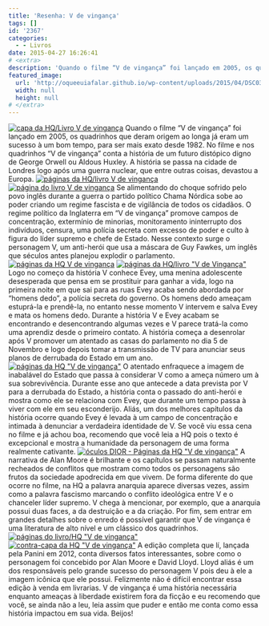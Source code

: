 ```yaml
---
title: 'Resenha: V de vingança'
tags: []
id: '2367'
categories:
  - - Livros
date: 2015-04-27 16:26:41
# <extra>
description: 'Quando o filme “V de vingança” foi lançado em 2005, os quadrinhos que deram origem ao longa já eram um sucesso à um bom tempo, para ser mais exato desde 1982. No filme e nos quadrinhos “V de vingança” conta a história de um futuro distópico digno de George Orwell ou Aldous Huxley. A história se passa na cidade de Londres logo após uma guerra nuclear, que entre outras coisas, devastou a Europa. Se alimentando do choque sofrido pelo povo inglês durante a guerra o partido político Chama Nórdica sobe ao poder criando um regime fascista e de vigilância de todos os cidadãos. O regime político da Inglaterra em “V de vingança” promove campos de concentração, extermínio de minorias, monitoramento ininterrupto dos indivíduos, censura, uma polícia secreta com excesso de poder e culto à figura do líder supremo e chefe &hellip;'
featured_image: 
  url: 'http://oqueeuiafalar.github.io/wp-content/uploads/2015/04/DSC03722-1024x768.jpg'
  width: null
  height: null
# </extra>
---
```


[![capa da HQ/Livro V de vingança ](/wp-content/uploads/2015/04/DSC03722-1024x768.jpg)](/wp-content/uploads/2015/04/DSC03722.jpg) Quando o filme “V de vingança” foi lançado em 2005, os quadrinhos que deram origem ao longa já eram um sucesso à um bom tempo, para ser mais exato desde 1982. No filme e nos quadrinhos “V de vingança” conta a história de um futuro distópico digno de George Orwell ou Aldous Huxley. A história se passa na cidade de Londres logo após uma guerra nuclear, que entre outras coisas, devastou a Europa. [![páginas da HQ/livro V de vingança ](/wp-content/uploads/2015/04/DSC03726-1024x768.jpg)](/wp-content/uploads/2015/04/DSC03726.jpg) [![página do livro V de vingança ](/wp-content/uploads/2015/04/DSC03727-1024x768.jpg)](/wp-content/uploads/2015/04/DSC03727.jpg) Se alimentando do choque sofrido pelo povo inglês durante a guerra o partido político Chama Nórdica sobe ao poder criando um regime fascista e de vigilância de todos os cidadãos. O regime político da Inglaterra em “V de vingança” promove campos de concentração, extermínio de minorias, monitoramento ininterrupto dos indivíduos, censura, uma polícia secreta com excesso de poder e culto à figura do líder supremo e chefe de Estado. Nesse contexto surge o personagem V, um anti-herói que usa a máscara de Guy Fawkes, um inglês que séculos antes planejou explodir o parlamento. [![páginas da HQ V de vingança ](/wp-content/uploads/2015/04/DSC03728-1024x768.jpg)](/wp-content/uploads/2015/04/DSC03728.jpg) [![páginas da HQ/livro "V de Vingança"](/wp-content/uploads/2015/04/DSC03725-1024x768.jpg)](/wp-content/uploads/2015/04/DSC03725.jpg) Logo no começo da história V conhece Evey, uma menina adolescente desesperada que pensa em se prostituir para ganhar a vida, logo na primeira noite em que sai para as ruas Evey acaba sendo abordada por “homens dedo”, a polícia secreta do governo. Os homens dedo ameaçam estuprá-la e prendê-la, no entanto nesse momento V intervem e salva Evey e mata os homens dedo. Durante a história V e Evey acabam se encontrando e desencontrando algumas vezes e V parece tratá-la como uma aprendiz desde o primeiro contato. A história começa a desenrolar após V promover um atentado as casas do parlamento no dia 5 de Novembro e logo depois tomar a transmissão de TV para anunciar seus planos de derrubada do Estado em um ano. [![páginas da HQ "V de vingança"](/wp-content/uploads/2015/04/DSC03730-1024x768.jpg)](/wp-content/uploads/2015/04/DSC03730.jpg) O atentado enfraquece a imagem de inabalável do Estado que passa à considerar V como a ameça número um à sua sobrevivência. Durante esse ano que antecede a data prevista por V para a derrubada do Estado, a história conta o passado do anti-herói e mostra como ele se relaciona com Evey, que durante um tempo passa à viver com ele em seu esconderijo. Aliás, um dos melhores capítulos da história ocorre quando Evey é levada à um campo de concentração e intimada à denunciar a verdadeira identidade de V. Se você viu essa cena no filme e já achou boa, recomendo que você leia a HQ pois o texto é excepcional e mostra a humanidade da personagem de uma forma realmente cativante. [![óculos DIOR - Páginas da HQ "V de vingança"](/wp-content/uploads/2015/04/DSC03731-1024x768.jpg)](/wp-content/uploads/2015/04/DSC03731.jpg) A narrativa de Alan Moore é brilhante e os capítulos se passam naturalmente recheados de conflitos que mostram como todos os personagens são frutos da sociedade apodrecida em que vivem. De forma diferente do que ocorre no filme, na HQ a palavra anarquia aparece diversas vezes, assim como a palavra fascismo marcando o conflito ideológica entre V e o chanceler líder supremo. V chega à mencionar, por exemplo, que a anarquia possui duas faces, a da destruição e a da criação. Por fim, sem entrar em grandes detalhes sobre o enredo é possível garantir que V de vingança é uma literatura de alto nível e um clássico dos quadrinhos. [![páginas do livro/HQ "V de vingança"](/wp-content/uploads/2015/04/DSC03729-1024x768.jpg)](/wp-content/uploads/2015/04/DSC03729.jpg) [![contra-capa da HQ  "V de vingança" ](/wp-content/uploads/2015/04/DSC03723-1024x768.jpg)](/wp-content/uploads/2015/04/DSC03723.jpg) A edição completa que lí, lançada pela Panini em 2012, conta diversos fatos interessantes, sobre como o personagem foi concebido por Alan Moore e David Lloyd. Lloyd aliás é um dos responsáveis pelo grande sucesso do personagem V pois deu à ele a imagem icônica que ele possui. Felizmente não é difícil encontrar essa edição à venda em livrarias. V de vingança é uma história necessária enquanto ameaças à liberdade existirem fora da ficção e eu recomendo que você, se ainda não a leu, leia assim que puder e então me conta como essa história impactou em sua vida. Beijos!
